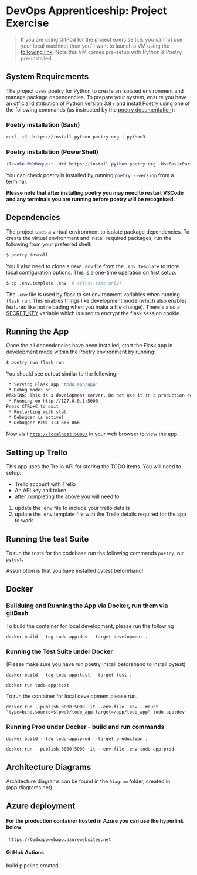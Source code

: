 # DevOps Apprenticeship: Project Exercise

> If you are using GitPod for the project exercise (i.e. you cannot use your local machine) then you'll want to launch a VM using the [following link](https://gitpod.io/#https://github.com/CorndelWithSoftwire/DevOps-Course-Starter). Note this VM comes pre-setup with Python & Poetry pre-installed.

## System Requirements

The project uses poetry for Python to create an isolated environment and manage package dependencies. To prepare your system, ensure you have an official distribution of Python version 3.8+ and install Poetry using one of the following commands (as instructed by the [poetry documentation](https://python-poetry.org/docs/#system-requirements)):

### Poetry installation (Bash)

```bash
curl -sSL https://install.python-poetry.org | python3 -
```

### Poetry installation (PowerShell)

```powershell
(Invoke-WebRequest -Uri https://install.python-poetry.org -UseBasicParsing).Content | py -
```

You can check poetry is installed by running `poetry --version` from a terminal.

**Please note that after installing poetry you may need to restart VSCode and any terminals you are running before poetry will be recognised.**

## Dependencies

The project uses a virtual environment to isolate package dependencies. To create the virtual environment and install required packages, run the following from your preferred shell:

```bash
$ poetry install
```

You'll also need to clone a new `.env` file from the `.env.template` to store local configuration options. This is a one-time operation on first setup:

```bash
$ cp .env.template .env  # (first time only)
```

The `.env` file is used by flask to set environment variables when running `flask run`. This enables things like development mode (which also enables features like hot reloading when you make a file change). There's also a [SECRET_KEY](https://flask.palletsprojects.com/en/2.3.x/config/#SECRET_KEY) variable which is used to encrypt the flask session cookie.

## Running the App

Once the all dependencies have been installed, start the Flask app in development mode within the Poetry environment by running:
```bash
$ poetry run flask run
```

You should see output similar to the following:
```bash
 * Serving Flask app 'todo_app/app'
 * Debug mode: on
WARNING: This is a development server. Do not use it in a production deployment. Use a production WSGI server instead.
 * Running on http://127.0.0.1:5000
Press CTRL+C to quit
 * Restarting with stat
 * Debugger is active!
 * Debugger PIN: 113-666-066
```
Now visit [`http://localhost:5000/`](http://localhost:5000/) in your web browser to view the app.

## Setting up Trello 

This app uses the Trello API for storing the TODO items.
You will need to setup:

* Trello account with Trello
* An API key and token
* after completing the above you will need to 
1. update the .env file to include your trello details
2. update the .env.template file with the Trello details required for the app to work

## Running the test Suite

To run the tests for the codebase run the following commands
`poetry run pytest`.

Assumption is that you have installed pytest beforehand!

## Docker

### Builduing and Running the App via Docker, run them via gitBash
To build the container for local development, please run the following
```
docker build --tag todo-app:dev --target development .
```

### Running the Test Suite under Docker
(Please make sure you have run poetry install beforehand to install pytest)
```
docker build --tag todo-app:test --target test .

docker run todo-app:test
```

To run the container for local development please run.
```
docker run --publish 8000:5000 -it --env-file .env --mount "type=bind,source=$(pwd)/todo_app,target=/app/todo_app" todo-app:dev

```

### Running Prod under Docker - build and run commands

```
docker build --tag todo-app:prod --target production .

docker run --publish 8000:5000 -it --env-file .env todo-app:prod
```

## Architecture Diagrams
Architecture diagrams can be found in the `Diagram` folder, created in (app.diagrams.net).

## Azure deployment

#### For the production container hosted in Azure you can use the hyperlink below

```
 https://todoappwebapp.azurewebsites.net 
 ```

#### GitHub Actions

build pipeline created.